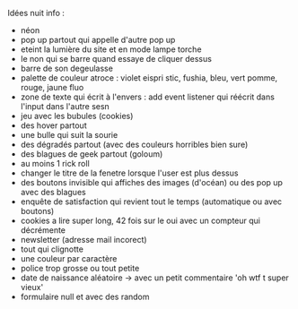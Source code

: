 Idées nuit info : 
- néon
- pop up partout qui appelle d'autre pop up
- eteint la lumière du site et en mode lampe torche 
- le non qui se barre quand essaye de cliquer dessus 
- barre de son degeulasse 
- palette de couleur atroce : violet eispri stic, fushia, bleu, vert pomme, rouge, jaune fluo 
- zone de texte qui écrit à l'envers : add event listener qui réécrit dans l'input dans l'autre sesn 
- jeu avec les bubules (cookies)
- des hover partout 
- une bulle qui suit la sourie 
- des dégradés partout (avec des couleurs horribles bien sure)
- des blagues de geek partout (goloum)
- au moins 1 rick roll 
- changer le titre de la fenetre lorsque l'user est plus dessus 
- des boutons invisible qui affiches des images (d'océan) ou des pop up avec des blagues 
- enquête de satisfaction qui revient tout le temps (automatique ou avec boutons)
- cookies a lire super long, 42 fois sur le oui avec un compteur qui décrémente 
- newsletter (adresse mail incorect)
- tout qui clignotte 
- une couleur par caractère 
- police trop grosse ou tout petite 
- date de naissance aléatoire -> avec un petit commentaire 'oh wtf t super vieux'
- formulaire null et avec des random 
